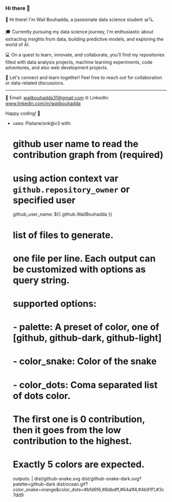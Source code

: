 ### Hi there 👋

👋 Hi there! I'm Wail Bouhadda, a passionate data science student 📊🔍. 

🎓 Currently pursuing my data science journey, I'm enthusiastic about extracting insights from data, building predictive models, and exploring the world of AI. 

💻 On a quest to learn, innovate, and collaborate, you'll find my repositories filled with data analysis projects, machine learning experiments, code adventures, and also web development projects. 

🌟 Let's connect and learn together! Feel free to reach out for collaboration or data-related discussions.

<hr>

📧 Email: wailbouhadda31@gmail.com
🌐 LinkedIn: www.linkedin.com/in/wailbouhadda

Happy coding! 🚀


- uses: Platane/snk@v3
  with:
    # github user name to read the contribution graph from (**required**)
    # using action context var `github.repository_owner` or specified user
    github_user_name: ${{ github.WailBouhadda }}

    # list of files to generate.
    # one file per line. Each output can be customized with options as query string.
    #
    #  supported options:
    #  - palette:     A preset of color, one of [github, github-dark, github-light]
    #  - color_snake: Color of the snake
    #  - color_dots:  Coma separated list of dots color.
    #                 The first one is 0 contribution, then it goes from the low contribution to the highest.
    #                 Exactly 5 colors are expected.
    outputs: |
      dist/github-snake.svg
      dist/github-snake-dark.svg?palette=github-dark
      dist/ocean.gif?color_snake=orange&color_dots=#bfd6f6,#8dbdff,#64a1f4,#4b91f1,#3c7dd9
